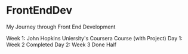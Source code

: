 # FrontEndDev
My Journey through Front End Development

Week 1: John Hopkins Uniersity's Coursera Course (with Project)
Day 1: Week 2 Completed
Day 2: Week 3 Done Half
